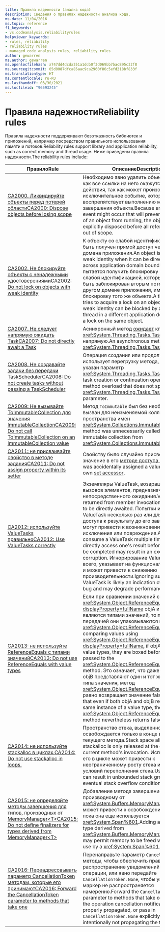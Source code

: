 ```yaml
---
title: Правила надежности (анализ кода)
description: Сведения о правилах надежности анализа кода.
ms.date: 11/04/2016
ms.topic: reference
f1_keywords:
- vs.codeanalysis.reliabilityrules
helpviewer_keywords:
- rules, reliability
- reliability rules
- managed code analysis rules, reliability rules
author: gewarren
ms.author: gewarren
ms.openlocfilehash: a747dd4dcda351a1ddb0f3d069bb7bac895c32f8
ms.sourcegitcommit: 05d0087dfca85aac9ca2960f86c5efd218bf833f
ms.translationtype: HT
ms.contentlocale: ru-RU
ms.lasthandoff: 03/30/2021
ms.locfileid: "96593245"
---
```

# <a name="reliability-rules"></a><span data-ttu-id="1b556-103">Правила надежности</span><span class="sxs-lookup"><span data-stu-id="1b556-103">Reliability rules</span></span>

<span data-ttu-id="1b556-104">Правила надежности поддерживают безотказность библиотек и приложений, например посредством правильного использования памяти и потоков.</span><span class="sxs-lookup"><span data-stu-id="1b556-104">Reliability rules support library and application reliability, such as correct memory and thread usage.</span></span> <span data-ttu-id="1b556-105">Ниже приведены правила надежности.</span><span class="sxs-lookup"><span data-stu-id="1b556-105">The reliability rules include:</span></span>

|<span data-ttu-id="1b556-106">Правило</span><span class="sxs-lookup"><span data-stu-id="1b556-106">Rule</span></span>|<span data-ttu-id="1b556-107">Описание</span><span class="sxs-lookup"><span data-stu-id="1b556-107">Description</span></span>|
|----------|-----------------|
|[<span data-ttu-id="1b556-108">CA2000. Ликвидируйте объекты перед потерей области</span><span class="sxs-lookup"><span data-stu-id="1b556-108">CA2000: Dispose objects before losing scope</span></span>](ca2000.md)|<span data-ttu-id="1b556-109">Необходимо явно удалить объект до того, как все ссылки на него окажутся вне области действия, так как может произойти исключительное событие, которое воспрепятствует выполнению метода завершения объекта.</span><span class="sxs-lookup"><span data-stu-id="1b556-109">Because an exceptional event might occur that will prevent the finalizer of an object from running, the object should be explicitly disposed before all references to it are out of scope.</span></span>|
|[<span data-ttu-id="1b556-110">CA2002. Не блокируйте объекты с ненадежными удостоверениями</span><span class="sxs-lookup"><span data-stu-id="1b556-110">CA2002: Do not lock on objects with weak identity</span></span>](ca2002.md)|<span data-ttu-id="1b556-111">К объекту со слабой идентификацией может быть получен прямой доступ через границы домена приложения.</span><span class="sxs-lookup"><span data-stu-id="1b556-111">An object is said to have a weak identity when it can be directly accessed across application domain boundaries.</span></span> <span data-ttu-id="1b556-112">Поток пытается получить блокировку объекта со слабой идентификацией, который может быть заблокирован вторым потоком в другом домене приложения, имеющим блокировку того же объекта.</span><span class="sxs-lookup"><span data-stu-id="1b556-112">A thread that tries to acquire a lock on an object that has a weak identity can be blocked by a second thread in a different application domain that has a lock on the same object.</span></span>|
|[<span data-ttu-id="1b556-113">CA2007. Не следует напрямую ожидать Task</span><span class="sxs-lookup"><span data-stu-id="1b556-113">CA2007: Do not directly await a Task</span></span>](ca2007.md)|<span data-ttu-id="1b556-114">Асинхронный метод [ожидает](../../../csharp/language-reference/operators/await.md) класс <xref:System.Threading.Tasks.Task> напрямую.</span><span class="sxs-lookup"><span data-stu-id="1b556-114">An asynchronous method [awaits](../../../csharp/language-reference/operators/await.md) a <xref:System.Threading.Tasks.Task> directly.</span></span>|
|[<span data-ttu-id="1b556-115">CA2008. Не создавайте задачи без передачи TaskScheduler</span><span class="sxs-lookup"><span data-stu-id="1b556-115">CA2008: Do not create tasks without passing a TaskScheduler</span></span>](ca2008.md)|<span data-ttu-id="1b556-116">Операция создания или продолжения задачи использует перегрузку метода, в которой не указан параметр <xref:System.Threading.Tasks.TaskScheduler>.</span><span class="sxs-lookup"><span data-stu-id="1b556-116">A task creation or continuation operation uses a method overload that does not specify a <xref:System.Threading.Tasks.TaskScheduler> parameter.</span></span>|
|[<span data-ttu-id="1b556-117">CA2009: Не вызывайте ToImmutableCollection для значения ImmutableCollection</span><span class="sxs-lookup"><span data-stu-id="1b556-117">CA2009: Do not call ToImmutableCollection on an ImmutableCollection value</span></span>](ca2009.md)|<span data-ttu-id="1b556-118">Метод `ToImmutable` был без необходимости вызван для неизменяемой коллекции из пространства имен <xref:System.Collections.Immutable>.</span><span class="sxs-lookup"><span data-stu-id="1b556-118">`ToImmutable` method was unnecessarily called on an immutable collection from <xref:System.Collections.Immutable> namespace.</span></span>|
|[<span data-ttu-id="1b556-119">CA2011: не присваивайте свойство в методе задания</span><span class="sxs-lookup"><span data-stu-id="1b556-119">CA2011: Do not assign property within its setter</span></span>](ca2011.md) | <span data-ttu-id="1b556-120">Свойству было случайно присвоено значение в его [методе доступа set](../../../csharp/programming-guide/classes-and-structs/using-properties.md#the-set-accessor).</span><span class="sxs-lookup"><span data-stu-id="1b556-120">A property was accidentally assigned a value within its own [set accessor](../../../csharp/programming-guide/classes-and-structs/using-properties.md#the-set-accessor).</span></span> |
|[<span data-ttu-id="1b556-121">CA2012: используйте ValueTasks правильно</span><span class="sxs-lookup"><span data-stu-id="1b556-121">CA2012: Use ValueTasks correctly</span></span>](ca2012.md) | <span data-ttu-id="1b556-122">Экземпляры ValueTask, возвращаемые из вызовов элементов, предназначены для непосредственного ожидания.</span><span class="sxs-lookup"><span data-stu-id="1b556-122">ValueTasks returned from member invocations are intended to be directly awaited.</span></span>  <span data-ttu-id="1b556-123">Попытки использовать ValueTask несколько раз или для прямого доступа к результату до его завершения могут привести к возникновению исключения или повреждения.</span><span class="sxs-lookup"><span data-stu-id="1b556-123">Attempts to consume a ValueTask multiple times or to directly access one's result before it's known to be completed may result in an exception or corruption.</span></span>  <span data-ttu-id="1b556-124">Игнорирование ValueTask, скорее всего, указывает на функциональную ошибку и может привести к снижению производительности.</span><span class="sxs-lookup"><span data-stu-id="1b556-124">Ignoring such a ValueTask is likely an indication of a functional bug and may degrade performance.</span></span> |
|[<span data-ttu-id="1b556-125">CA2013: не используйте ReferenceEquals с типами значений</span><span class="sxs-lookup"><span data-stu-id="1b556-125">CA2013: Do not use ReferenceEquals with value types</span></span>](ca2013.md) | <span data-ttu-id="1b556-126">Если при сравнении значений с помощью <xref:System.Object.ReferenceEquals%2A?displayProperty=fullName> objA и objB являются типами значений, то перед передачей они упаковываются в метод <xref:System.Object.ReferenceEquals%2A>.</span><span class="sxs-lookup"><span data-stu-id="1b556-126">When comparing values using <xref:System.Object.ReferenceEquals%2A?displayProperty=fullName>, if objA and objB are value types, they are boxed before they are passed to the <xref:System.Object.ReferenceEquals%2A> method.</span></span> <span data-ttu-id="1b556-127">Это означает, что даже если и objA, и objB представляют один и тот же экземпляр типа значения, метод <xref:System.Object.ReferenceEquals%2A> все равно возвращает значение false.</span><span class="sxs-lookup"><span data-stu-id="1b556-127">This means that even if both objA and objB represent the same instance of a value type, the <xref:System.Object.ReferenceEquals%2A> method nevertheless returns false.</span></span> |
|[<span data-ttu-id="1b556-128">CA2014: не используйте stackalloc в циклах.</span><span class="sxs-lookup"><span data-stu-id="1b556-128">CA2014: Do not use stackalloc in loops.</span></span>](ca2014.md) | <span data-ttu-id="1b556-129">Пространство стека, выделенное stackalloc, освобождается только в конце вызова текущего метода.</span><span class="sxs-lookup"><span data-stu-id="1b556-129">Stack space allocated by a stackalloc is only released at the end of the current method's invocation.</span></span>  <span data-ttu-id="1b556-130">Использование его в цикле может привести к неограниченному росту стека и появлению условий переполнения стека.</span><span class="sxs-lookup"><span data-stu-id="1b556-130">Using it in a loop can result in unbounded stack growth and eventual stack overflow conditions.</span></span> |
|[<span data-ttu-id="1b556-131">CA2015: не определяйте методы завершения для типов, производных от MemoryManager&lt;T&gt;</span><span class="sxs-lookup"><span data-stu-id="1b556-131">CA2015: Do not define finalizers for types derived from MemoryManager&lt;T&gt;</span></span>](ca2015.md) | <span data-ttu-id="1b556-132">Добавление метода завершения к типу, производному от <xref:System.Buffers.MemoryManager%601>, может привести к освобождению памяти, пока она еще используется <xref:System.Span%601>.</span><span class="sxs-lookup"><span data-stu-id="1b556-132">Adding a finalizer to a type derived from <xref:System.Buffers.MemoryManager%601> may permit memory to be freed while it is still in use by a <xref:System.Span%601>.</span></span> |
|[<span data-ttu-id="1b556-133">CA2016: Переадресовывать параметр CancellationToken методам, которые его принимают</span><span class="sxs-lookup"><span data-stu-id="1b556-133">CA2016: Forward the CancellationToken parameter to methods that take one</span></span>](ca2016.md) | <span data-ttu-id="1b556-134">Перенаправьте параметр `CancellationToken` в методы, чтобы обеспечить правильное распространение уведомлений об отмене операции, или явно передайте `CancellationToken.None`, чтобы указать, что маркер не распространяется намеренно.</span><span class="sxs-lookup"><span data-stu-id="1b556-134">Forward the `CancellationToken` parameter to methods that take one to ensure the operation cancellation notifications gets properly propagated, or pass in `CancellationToken.None` explicitly to indicate intentionally not propagating the token.</span></span> |
